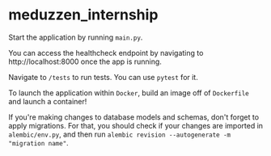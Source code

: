 # meduzzen_internship

Start the application by running `main.py`.

You can access the healthcheck endpoint by navigating to http://localhost:8000 once the app is running.

Navigate to `/tests` to run tests. You can use `pytest` for it.

To launch the application within `Docker`, build an image off of `Dockerfile` and launch a container!

If you're making changes to database models and schemas, don't forget to apply migrations. For that, you should check if your changes are imported in `alembic/env.py`, and then run `alembic revision --autogenerate -m "migration name"`.